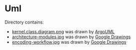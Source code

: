 Uml
===

Directory contains:

* [kernel.class.diagram.png](kernel.class.diagram.png) was drawn by [ArgoUML](http://argouml.tigris.org)
* [architecture-modules.jpg](architecture-modules.jpg) was drawn by [Google Drawings](https://en.wikipedia.org/wiki/Google_Drawings)
* [encoding-workflow.jpg](encoding-workflow.jpg) was drawn by [Google Drawings](https://en.wikipedia.org/wiki/Google_Drawings)
